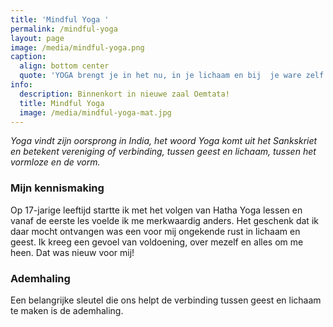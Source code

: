 ```yaml
---
title: 'Mindful Yoga '
permalink: /mindful-yoga
layout: page
image: /media/mindful-yoga.png
caption:
  align: bottom center
  quote: 'YOGA brengt je in het nu, in je lichaam en bij  je ware zelf'
info:
  description: Binnenkort in nieuwe zaal Oemtata!
  title: Mindful Yoga
  image: /media/mindful-yoga-mat.jpg
---
```


_Yoga vindt zijn oorsprong in India, het woord Yoga komt uit het Sankskriet en betekent vereniging of verbinding,  tussen geest en lichaam, tussen het vormloze en de vorm._

### Mijn kennismaking

Op 17-jarige leeftijd startte ik met het volgen van Hatha Yoga lessen en vanaf de eerste les voelde ik me merkwaardig anders. Het geschenk dat ik daar mocht ontvangen was een voor mij ongekende rust in lichaam en geest. Ik kreeg een gevoel van voldoening, over mezelf en alles om me heen. Dat was nieuw voor mij!



### Ademhaling

Een belangrijke sleutel die ons helpt de verbinding tussen geest en lichaam te maken is de ademhaling. 
